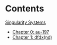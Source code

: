 # Contents

[Singularity Systems](./syllabus.md)
- [Chapter 0: au-197](./chapter_0.md)
- [Chapter 1: dfdx(nd)](./chapter_1.md)